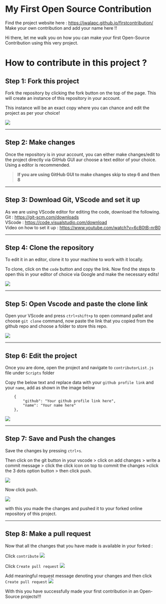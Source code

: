 # My First Open Source Contribution

Find the project website here : https://jwalapc.github.io/firstcontribution/ <br>
Make your own contribution and add your name here !! <br>

Hi there, let me walk you on how you can make your first Open-Source Contribution using this very project.

# How to contribute in this project ?

## Step 1: Fork this project

Fork the repository by clicking the fork button on the top of the page. This will create an instance of this repository in your account.

This instance will be an exact copy where you can chance and edit the project as per your choice!

<img src="./images/contributionSteps/fork.png">

---

## Step 2: Make changes
Once the repository is in your account, you can either make changes/edit to the project directly via GitHub GUI aur choose a text editor of your choice. Using a editor is recommended.

> **If you are using GitHub GUI to make changes skip to step 6 and then 8**

---

## Step 3: Download Git, VScode and set it up

As we are using VScode editor for editing the code, download the following. <br>
Git : https://git-scm.com/downloads <br>
VScode : https://code.visualstudio.com/download <br>
Video on how to set it up : https://www.youtube.com/watch?v=6cB0tB-nrB0

---

## Step 4: Clone the repository

To edit it in an editor, clone it to your machine to work with it locally.

To clone, click on the `code` button and copy the link.
Now find the steps to open this in your editor of choice via Google and make the necessary edits!

<img src="./images/contributionSteps/clone.png">

---

## Step 5: Open Vscode and paste the clone link

Open your VScode and press `ctrl+shift+p` to open command pallet and choose `git clone` command, now paste the link that you copied from the github repo and choose a folder to store this repo. 

<img src="./images/contributionSteps/vscodeClone.png">

---

## Step 6: Edit the project

Once you are done, open the project and navigate to `contributorList.js` file under `Scripts` folder

Copy the below text and replace data with your `github profile link` and your `name`, add as shown in the image below
```
    {
        "github": "Your github profile link here",
        "name": "Your name here"
    },
```

<img src="./images/contributionSteps/fileEdit.png">

---

## Step 7: Save and Push the changes

Save the changes by pressing `ctrl+s`. 

Then click on the git button in your vscode > click on add changes > write a commit message > click the click icon on top to commit the changes >click the 3 dots option button > then click push.

<img src="./images/contributionSteps/stageChanges.png">

Now click push.

<img src="./images/contributionSteps/push.png">

with this you made the changes and pushed it to your forked online repository of this project.

---

## Step 8: Make a pull request

Now that all the changes that you have made is available in your forked :

Click `contribute`
<img src="./images/contributionSteps/openPull.jpeg">

Click `Create pull request`
<img src="./images/contributionSteps/createPull.jpeg">

Add meaningful request message denoting your changes and then click `Create pull request`
<img src="./images/contributionSteps/createPullRequest.jpeg">

With this you have successfully made your first contribution in an Open-Source projects!!!
